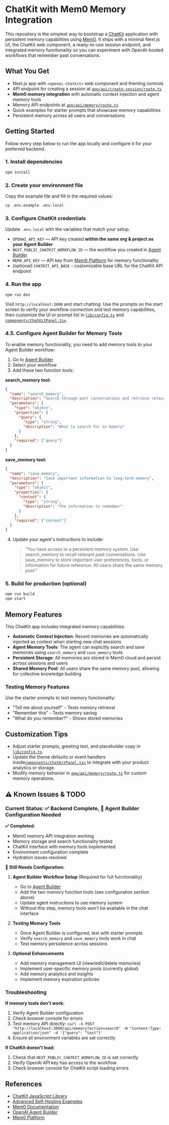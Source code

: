# ChatKit with Mem0 Memory Integration

This repository is the simplest way to bootstrap a [ChatKit](http://openai.github.io/chatkit-js/) application with persistent memory capabilities using [Mem0](https://docs.mem0.ai/). It ships with a minimal Next.js UI, the ChatKit web component, a ready-to-use session endpoint, and integrated memory functionality so you can experiment with OpenAI-hosted workflows that remember past conversations.

## What You Get

- Next.js app with `<openai-chatkit>` web component and theming controls
- API endpoint for creating a session at [`app/api/create-session/route.ts`](app/api/create-session/route.ts)
- **Mem0 memory integration** with automatic context injection and agent memory tools
- Memory API endpoints at [`app/api/memory/route.ts`](app/api/memory/route.ts)
- Quick examples for starter prompts that showcase memory capabilities
- Persistent memory across all users and conversations

## Getting Started

Follow every step below to run the app locally and configure it for your preferred backend.

### 1. Install dependencies

```bash
npm install
```

### 2. Create your environment file

Copy the example file and fill in the required values:

```bash
cp .env.example .env.local
```

### 3. Configure ChatKit credentials

Update `.env.local` with the variables that match your setup.

- `OPENAI_API_KEY` — API key created **within the same org & project as your Agent Builder**
- `NEXT_PUBLIC_CHATKIT_WORKFLOW_ID` — the workflow you created in [Agent Builder](https://platform.openai.com/agent-builder)
- `MEM0_API_KEY` — API key from [Mem0 Platform](https://platform.mem0.ai/) for memory functionality
- (optional) `CHATKIT_API_BASE` - customizable base URL for the ChatKit API endpoint

### 4. Run the app

```bash
npm run dev
```

Visit `http://localhost:3000` and start chatting. Use the prompts on the start screen to verify your workflow connection and test memory capabilities, then customize the UI or prompt list in [`lib/config.ts`](lib/config.ts) and [`components/ChatKitPanel.tsx`](components/ChatKitPanel.tsx).

### 4.5. Configure Agent Builder for Memory Tools

To enable memory functionality, you need to add memory tools to your Agent Builder workflow:

1. Go to [Agent Builder](https://platform.openai.com/agent-builder)
2. Select your workflow
3. Add these two function tools:

**search_memory tool:**
```json
{
  "name": "search_memory",
  "description": "Search through past conversations and retrieve relevant memories",
  "parameters": {
    "type": "object",
    "properties": {
      "query": {
        "type": "string",
        "description": "What to search for in memory"
      }
    },
    "required": ["query"]
  }
}
```

**save_memory tool:**
```json
{
  "name": "save_memory",
  "description": "Save important information to long-term memory",
  "parameters": {
    "type": "object",
    "properties": {
      "content": {
        "type": "string",
        "description": "The information to remember"
      }
    },
    "required": ["content"]
  }
}
```

4. Update your agent's instructions to include:
   > "You have access to a persistent memory system. Use search_memory to recall relevant past conversations. Use save_memory to store important user preferences, facts, or information for future reference. All users share the same memory pool."

### 5. Build for production (optional)

```bash
npm run build
npm start
```

## Memory Features

This ChatKit app includes integrated memory capabilities:

- **Automatic Context Injection**: Recent memories are automatically injected as context when starting new chat sessions
- **Agent Memory Tools**: The agent can explicitly search and save memories using `search_memory` and `save_memory` tools
- **Persistent Storage**: All memories are stored in Mem0 cloud and persist across sessions and users
- **Shared Memory Pool**: All users share the same memory pool, allowing for collective knowledge building

### Testing Memory Features

Use the starter prompts to test memory functionality:
- "Tell me about yourself" - Tests memory retrieval
- "Remember this" - Tests memory saving
- "What do you remember?" - Shows stored memories

## Customization Tips

- Adjust starter prompts, greeting text, and placeholder copy in [`lib/config.ts`](lib/config.ts).
- Update the theme defaults or event handlers inside[`components/ChatKitPanel.tsx`](components/ChatKitPanel.tsx) to integrate with your product analytics or storage.
- Modify memory behavior in [`app/api/memory/route.ts`](app/api/memory/route.ts) for custom memory operations.

## ⚠️ Known Issues & TODO

### Current Status: ✅ Backend Complete, 🔧 Agent Builder Configuration Needed

**✅ Completed:**
- Mem0 memory API integration working
- Memory storage and search functionality tested
- ChatKit interface with memory tools implemented
- Environment configuration complete
- Hydration issues resolved

**🔧 Still Needs Configuration:**

1. **Agent Builder Workflow Setup** (Required for full functionality)
   - Go to [Agent Builder](https://platform.openai.com/agent-builder)
   - Add the two memory function tools (see configuration section above)
   - Update agent instructions to use memory system
   - Without this step, memory tools won't be available in the chat interface

2. **Testing Memory Tools**
   - Once Agent Builder is configured, test with starter prompts
   - Verify `search_memory` and `save_memory` tools work in chat
   - Test memory persistence across sessions

3. **Optional Enhancements**
   - Add memory management UI (view/edit/delete memories)
   - Implement user-specific memory pools (currently global)
   - Add memory analytics and insights
   - Implement memory expiration policies

### Troubleshooting

**If memory tools don't work:**
1. Verify Agent Builder configuration
2. Check browser console for errors
3. Test memory API directly: `curl -X POST "http://localhost:3000/api/memory?action=search" -H "Content-Type: application/json" -d '{"query": "test"}'`
4. Ensure all environment variables are set correctly

**If ChatKit doesn't load:**
1. Check that `NEXT_PUBLIC_CHATKIT_WORKFLOW_ID` is set correctly
2. Verify OpenAI API key has access to the workflow
3. Check browser console for ChatKit script loading errors

## References

- [ChatKit JavaScript Library](http://openai.github.io/chatkit-js/)
- [Advanced Self-Hosting Examples](https://github.com/openai/openai-chatkit-advanced-samples)
- [Mem0 Documentation](https://docs.mem0.ai/)
- [OpenAI Agent Builder](https://platform.openai.com/agent-builder)
- [Mem0 Platform](https://platform.mem0.ai/)
